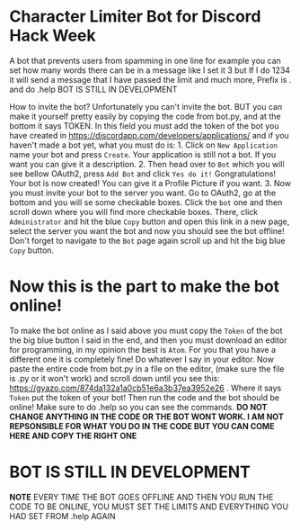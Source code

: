 # Character Limiter Bot for Discord Hack Week
A bot that prevents users from spamming in one line for example you can set how many words there can be in a message like I set it 3 but If I do 1234 it will send a message that I have passed the limit and much more, Prefix is . and do .help
BOT IS STILL IN DEVELOPMENT

How to invite the bot? Unfortunately you can't invite the bot. BUT you can make it yourself pretty easily by copying the code from bot.py, and at the bottom it says TOKEN. In this field you must add the token of the bot you have created in https://discordapp.com/developers/applications/ and if you haven't made a bot yet, what you must do is: 1. Click on `New Application` name your bot and press `Create`. Your application is still not a bot. If you want you can give it a description. 2. Then head over to `Bot` which you will see bellow OAuth2, press `Add Bot` and click `Yes do it!` Gongratulations! Your bot is now created! You can give it a Profile Picture if you want. 3. Now you must invite your bot to the server you want. Go to OAuth2, go at the bottom and you will se some checkable boxes. Click the `bot` one and then scroll down where you will find more checkable boxes. There, click `Administrator` and hit the blue `Copy` button and open this link in a new page, select the server you want the bot and now you should see the bot offline! Don't forget to navigate to the `Bot` page again scroll up and hit the big blue `Copy` button.

# Now this is the part to make the bot online!
To make the bot online as I said above you must copy the `Token` of the bot the big blue button I said in the end, and then you must download an editor for programming, in my opinion the best is `Atom`. For you that you have a different one it is completely fine! Do whatever I say in your editor. Now paste the entire code from bot.py in a file on the editor, (make sure the file is .py or it won't work) and scroll down until you see this: https://gyazo.com/874da132a1a0cb51e6a3b37ea3952e26 . Where it says `Token` put the token of your bot! Then run the code and the bot should be online! Make sure to do .help so you can see the commands. **DO NOT CHANGE ANYTHING IN THE CODE OR THE BOT WONT WORK. I AM NOT REPSONSIBLE FOR WHAT YOU DO IN THE CODE BUT YOU CAN COME HERE AND COPY THE RIGHT ONE**

# BOT IS STILL IN DEVELOPMENT

**NOTE** EVERY TIME THE BOT GOES OFFLINE AND THEN YOU RUN THE CODE TO BE ONLINE, YOU MUST SET THE LIMITS AND EVERYTHING YOU HAD SET FROM .help
AGAIN
